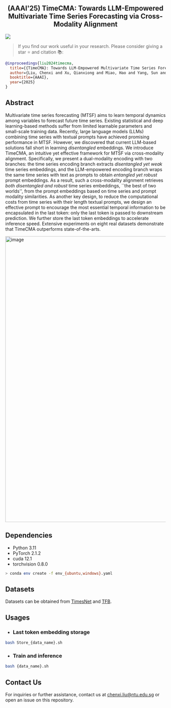 <div align="center">
  <!-- <h1><b> TimeCMA </b></h1> -->
  <!-- <h2><b> Time-CMA </b></h2> -->
  <h2><b> (AAAI'25) TimeCMA: Towards LLM-Empowered Multivariate Time Series Forecasting via Cross-Modality Alignment </b></h2>
</div>

[![](http://img.shields.io/badge/cs.LG-arXiv%3A2401.10134-B31B1B.svg)](https://arxiv.org/abs/2406.01638)

> If you find our work useful in your research. Please consider giving a star ⭐ and citation 📚:

```bibtex
@inproceedings{liu2024timecma,
  title={{TimeCMA}: Towards LLM-Empowered Multivariate Time Series Forecasting via Cross-Modality Alignment},
  author={Liu, Chenxi and Xu, Qianxiong and Miao, Hao and Yang, Sun and Zhang, Lingzheng and Long, Cheng and Li, Ziyue and Zhao, Rui},
  booktitle={AAAI},
  year={2025}
}
```

## Abstract
Multivariate time series forecasting (MTSF) aims to learn temporal dynamics among variables to forecast future time series. Existing statistical and deep learning-based methods suffer from limited learnable parameters and small-scale training data. Recently, large language models (LLMs) combining time series with textual prompts have achieved promising performance in MTSF. However, we discovered that current LLM-based solutions fall short in learning *disentangled* embeddings. We introduce TimeCMA, an intuitive yet effective framework for MTSF via cross-modality alignment. Specifically, we present a dual-modality encoding with two branches: the time series encoding branch extracts *disentangled yet weak* time series embeddings, and the LLM-empowered encoding branch wraps the same time series with text as prompts to obtain *entangled yet robust* prompt embeddings. As a result, such a cross-modality alignment retrieves *both disentangled and robust* time series embeddings, ``the best of two worlds'', from the prompt embeddings based on time series and prompt modality similarities. As another key design, to reduce the computational costs from time series with their length textual prompts, we design an effective prompt to encourage the most essential temporal information to be encapsulated in the last token: only the last token is passed to downstream prediction. We further store the last token embeddings to accelerate inference speed. Extensive experiments on eight real datasets demonstrate that TimeCMA outperforms state-of-the-arts.

<img width="896" alt="image" src="https://github.com/user-attachments/assets/006904b8-931b-496a-b523-59180a2714bc" />

## Dependencies

* Python 3.11
* PyTorch 2.1.2
* cuda 12.1
* torchvision 0.8.0

```bash
> conda env create -f env_{ubuntu,windows}.yaml
```

## Datasets
Datasets can be obtained from [TimesNet](https://drive.google.com/drive/folders/13Cg1KYOlzM5C7K8gK8NfC-F3EYxkM3D2) and [TFB](https://drive.google.com/file/d/1vgpOmAygokoUt235piWKUjfwao6KwLv7/view).

## Usages
* ### Last token embedding storage

```bash
bash Store_{data_name}.sh
```

* ### Train and inference
   
```bash
bash {data_name}.sh
```

## Contact Us
For inquiries or further assistance, contact us at [chenxi.liu@ntu.edu.sg](mailto:chenxi.liu@ntu.edu.sg) or open an issue on this repository.
